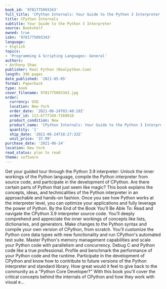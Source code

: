 ```yaml
---
book_id: '9781775093343'
full_title: 'CPython Internals: Your Guide to the Python 3 Interpreter'
title: CPython Internals
subtitle: Your Guide to the Python 3 Interpreter
source: Bookshelf
owned: true
isbn: '9781775093343'
language:
- English
topics:
- 'Programming & Scripting Languages: General'
authors:
- Anthony Shaw
publisher: Real Python (Realpython.Com)
length: 396 pages
date_published: '2021-05-05'
format: Paperback
type: book
cover_filename: 9781775093343.jpg
order:
  currency: USD
  location: New York
  order_date: '2021-06-24T03:48:19Z'
  order_id: 113-6777349-7269018
  product_condition: New
  product_name: 'CPython Internals: Your Guide to the Python 3 Interpreter'
  quantity: '1'
  ship_date: '2021-06-24T18:27:33Z'
  unit_price: '37.99'
purchase_date: '2021-06-24'
location: New York
read_status: plan to read
theme: software
---
```

Get your guided tour through the Python 3.9 interpreter: Unlock the inner workings of the Python language, compile the Python interpreter from source code, and participate in the development of CPython. Are there certain parts of Python that just seem like magic? This book explains the concepts, ideas, and technicalities of the Python interpreter in an approachable and hands-on fashion. Once you see how Python works at the interpreter level, you can optimize your applications and fully leverage the power of Python. By the End of the Book You'll Be Able To: Read and navigate the CPython 3.9 interpreter source code. You'll deeply comprehend and appreciate the inner workings of concepts like lists, dictionaries, and generators. Make changes to the Python syntax and compile your own version of CPython, from scratch. You'll customize the Python core data types with new functionality and run CPython's automated test suite. Master Python's memory management capabilities and scale your Python code with parallelism and concurrency. Debug C and Python code like a true professional. Profile and benchmark the performance of your Python code and the runtime. Participate in the development of CPython and know how to contribute to future versions of the Python interpreter and standard library. How great would it feel to give back to the community as a "Python Core Developer?" With this book you'll cover the critical concepts behind the internals of CPython and how they work with visual e...
